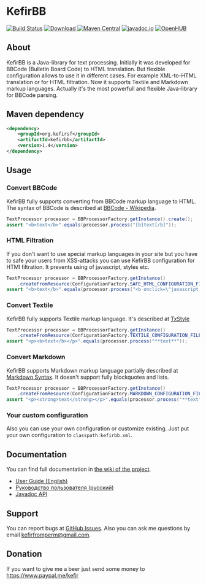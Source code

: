 KefirBB
=======
[![Build Status](https://travis-ci.org/kefirfromperm/kefirbb.svg?branch=master)](https://travis-ci.org/kefirfromperm/kefirbb) [![Download](https://api.bintray.com/packages/kefirsf/libs/org.kefirsf%3Akefirbb/images/download.svg) ](https://bintray.com/kefirsf/libs/org.kefirsf%3Akefirbb/_latestVersion) [![Maven Central](https://maven-badges.herokuapp.com/maven-central/org.kefirsf/kefirbb/badge.svg)](https://maven-badges.herokuapp.com/maven-central/org.kefirsf/kefirbb) [![javadoc.io](https://javadocio-badges.herokuapp.com/org.kefirsf/kefirbb/badge.svg)](https://javadocio-badges.herokuapp.com/org.kefirsf/kefirbb) [![OpenHUB](https://openhub.net/p/kefirbb/widgets/project_thin_badge?format=gif)](https://openhub.net/p/kefirbb)

About
-----
KefirBB is a Java-library for text processing. Initially it was developed for BBCode (Bulletin Board Code) to HTML
translation. But flexible configuration allows to use it in different cases. For example XML-to-HTML translation or
for HTML filtration. Now it supports Textile and Markdown markup languages. Actually it's the most powerfull and flexible Java-library for BBCode parsing.

Maven dependency
----------------
```xml
<dependency>
    <groupId>org.kefirsf</groupId>
    <artifactId>kefirbb</artifactId>
    <version>1.4</version>
</dependency>
```

Usage
-----

### Convert BBCode

KefirBB fully supports converting from BBCode markup language to HTML. The syntax of BBCode is described at
[BBCode - Wikipedia](https://en.wikipedia.org/wiki/BBCode).
```java
TextProcessor processor = BBProcessorFactory.getInstance().create();
assert "<b>text</b>".equals(processor.process("[b]text[/b]"));
```

### HTML Filtration

If you don't want to use special markup languages in your site but you have to safe your users from XSS-attacks
you can use KefirBB configuration for HTMl filtration. It prevents using of javascript, styles etc.

```java
TextProcessor processor = BBProcessorFactory.getInstance()
    .createFromResource(ConfigurationFactory.SAFE_HTML_CONFIGURATION_FILE);
assert "<b>text</b>".equals(processor.process("<b onclick=\"javascript:alert('Fail!');\">test</B>"));
```

### Convert Textile

KefirBB fully supports Textile markup language. It's described at
[TxStyle](https://txstyle.org/)

```java
TextProcessor processor = BBProcessorFactory.getInstance()
    .createFromResource(ConfigurationFactory.TEXTILE_CONFIGURATION_FILE);
assert "<p><b>text</b></p>".equals(processor.process("**text**"));
```

### Convert Markdown

KefirBB supports Markdown markup language partially described at
[Markdown Syntax](https://daringfireball.net/projects/markdown/syntax). It doesn't support fully blockquotes and lists.
```java
TextProcessor processor = BBProcessorFactory.getInstance()
    .createFromResource(ConfigurationFactory.MARKDOWN_CONFIGURATION_FILE);
assert "<p><strong>text</strong></p>".equals(processor.process("**text**"));
```

### Your custom configuration

Also you can use your own configuration or customize existing. Just put your own configuration to
`classpath:kefirbb.xml`.

Documentation
-------------
You can find full documentation in [the wiki of the project](https://github.com/kefirfromperm/kefirbb/wiki).
* [User Guide (English)](https://github.com/kefirfromperm/kefirbb/wiki/User-Guide-%28English%29)
* [Руководство пользователя (русский)](https://github.com/kefirfromperm/kefirbb/wiki/%D0%A0%D1%83%D0%BA%D0%BE%D0%B2%D0%BE%D0%B4%D1%81%D1%82%D0%B2%D0%BE-%D0%BF%D0%BE%D0%BB%D1%8C%D0%B7%D0%BE%D0%B2%D0%B0%D1%82%D0%B5%D0%BB%D1%8F-%28%D1%80%D1%83%D1%81%D1%81%D0%BA%D0%B8%D0%B9%29)
* [Javadoc API](https://www.javadoc.io/doc/org.kefirsf/kefirbb/)

Support
-------
You can report bugs at [GitHub Issues](https://github.com/kefirfromperm/kefirbb/issues). Also you can ask me questions by email kefirfromperm@gmail.com.

Donation
------------
If you want to give me a beer just send some money to <https://www.paypal.me/kefir>
